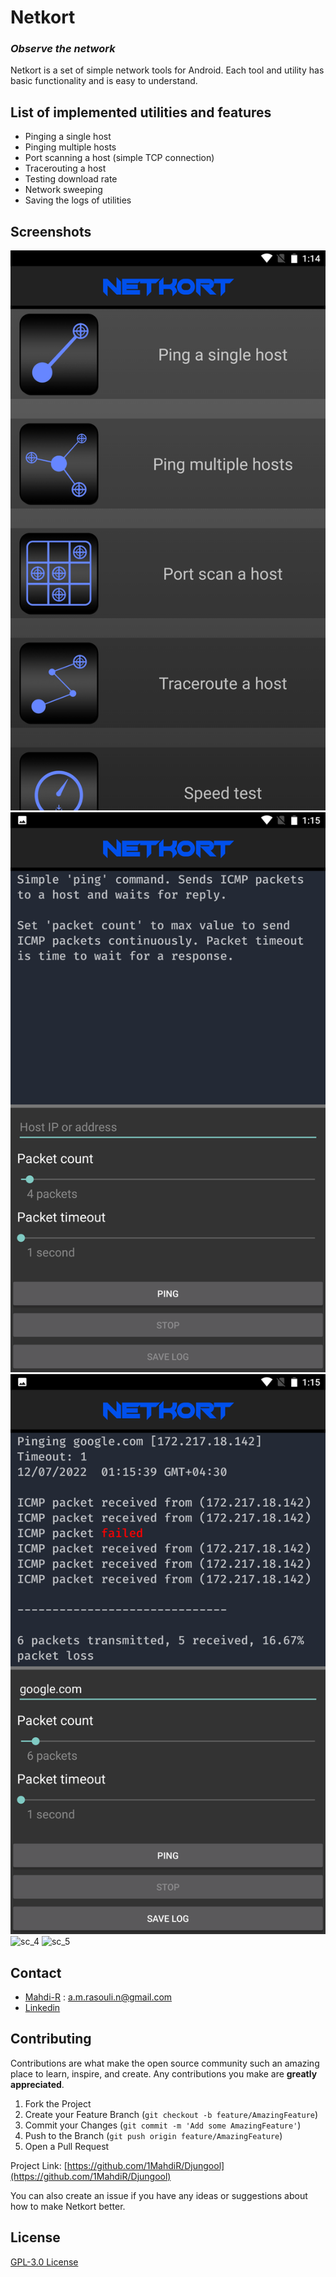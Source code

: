 # Netkort
### _Observe the network_

Netkort is a set of simple network tools for Android.
Each tool and utility has basic functionality and is easy to understand.

## List of implemented utilities and features

- Pinging a single host
- Pinging multiple hosts
- Port scanning a host (simple TCP connection)
- Tracerouting a host
- Testing download rate
- Network sweeping
- Saving the logs of utilities

## Screenshots

![sc_1](screenshots/sc_1.png)
![sc_2](screenshots/sc_2.png)
![sc_3](screenshots/sc_3.png)
![sc_4](screenshots/sc_4.pn)
![sc_5](screenshots/sc_5.pn)

## Contact
- [Mahdi-R](https://github.com/1MahdiR) : a.m.rasouli.n@gmail.com
- [Linkedin](https://www.linkedin.com/in/amir-mahdi-rasouli-39566a143/)

## Contributing

Contributions are what make the open source community such an amazing place to learn, inspire, and create. Any contributions you make are **greatly appreciated**.

1. Fork the Project
2. Create your Feature Branch (`git checkout -b feature/AmazingFeature`)
3. Commit your Changes (`git commit -m 'Add some AmazingFeature'`)
4. Push to the Branch (`git push origin feature/AmazingFeature`)
5. Open a Pull Request

Project Link: [https://github.com/1MahdiR/Djungool](https://github.com/1MahdiR/Djungool)

You can also create an issue if you have any ideas or suggestions about how to make Netkort better.

## License

[GPL-3.0 License](https://github.com/1MahdiR/Netkort/blob/master/LICENSE)